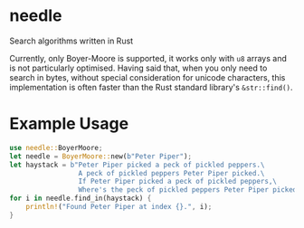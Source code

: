 # needle
Search algorithms written in Rust

Currently, only Boyer-Moore is supported, it works only with `u8` arrays and is not particularly optimised. Having 
said that, when you only need to search in bytes, without special consideration for unicode characters, this 
implementation is often faster than the Rust standard library's `&str::find()`.

# Example Usage
```Rust
use needle::BoyerMoore;
let needle = BoyerMoore::new(b"Peter Piper");
let haystack = b"Peter Piper picked a peck of pickled peppers.\
                 A peck of pickled peppers Peter Piper picked.\
                 If Peter Piper picked a peck of pickled peppers,\
                 Where's the peck of pickled peppers Peter Piper picked?";
for i in needle.find_in(haystack) {
    println!("Found Peter Piper at index {}.", i);
}
```
